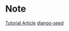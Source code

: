 # Note
[Tutorial Article](https://medium.com/@ardho/migration-and-seeding-in-django-3ae322952111)
[django-seed](https://github.com/mstdokumaci/django-seed)